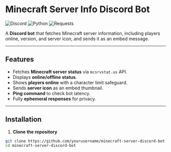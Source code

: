 # Minecraft Server Info Discord Bot

![Discord](https://img.shields.io/badge/Platform-Discord-7289DA?style=flat&logo=discord)
![Python](https://img.shields.io/badge/Python-3.12-blue?style=flat&logo=python)
![Requests](https://img.shields.io/badge/Requests-2.31.0-orange?style=flat)

A **Discord bot** that fetches Minecraft server information, including players online, version, and server icon, and sends it as an embed message.

---

## Features

- Fetches **Minecraft server status** via `mcsrvstat.us` API.
- Displays **online/offline status**.
- Shows **players online** with a character limit safeguard.
- Sends **server icon** as an embed thumbnail.
- **Ping command** to check bot latency.
- Fully **ephemeral responses** for privacy.

---

## Installation

1. **Clone the repository**

```bash
git clone https://github.com/yourusername/minecraft-server-discord-bot.git
cd minecraft-server-discord-bot
